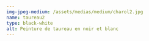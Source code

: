 ```yaml
---
img-jpeg-medium: /assets/medias/medium/charol2.jpg
name: taureau2
type: black-white
alt: Peinture de taureau en noir et blanc
---
```

